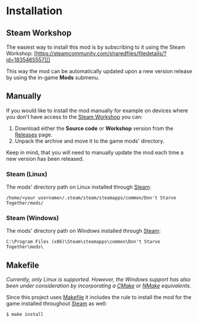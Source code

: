 # Installation

## Steam Workshop

The easiest way to install this mod is by subscribing to it using the Steam
Workshop: [https://steamcommunity.com/sharedfiles/filedetails/?id=1835465557][]

This way the mod can be automatically updated upon a new version release by
using the in-game **Mods** submenu.

## Manually

If you would like to install the mod manually for example on devices where you
don't have access to the [Steam Workshop][] you can:

1. Download either the **Source code** or **Workshop** version from the [Releases][] page.
2. Unpack the archive and move it to the game mods' directory.

Keep in mind, that you will need to manually update the mod each time a new
version has been released.

### Steam (Linux)

The mods' directory path on Linux installed through [Steam][]:

```text
/home/<your username>/.steam/steam/steamapps/common/Don't Starve Together/mods/
```

### Steam (Windows)

The mods' directory path on Windows installed through [Steam][]:

```text
C:\Program Files (x86)\Steam\steamapps\common\Don't Starve Together\mods\
```

## Makefile

_Currently, only Linux is supported. However, the Windows support has also been
under consideration by incorporating a [CMake][] or [NMake][] equivalents._

Since this project uses [Makefile][] it includes the rule to install the mod for
the game installed throughout [Steam][] as well:

```shell script
$ make install
```

[cmake]: https://cmake.org/
[https://steamcommunity.com/sharedfiles/filedetails/?id=1835465557]: https://steamcommunity.com/sharedfiles/filedetails/?id=1835465557
[makefile]: https://en.wikipedia.org/wiki/Makefile
[nmake]: https://msdn.microsoft.com/en-us/library/dd9y37ha.aspx
[releases]: https://github.com/dstmodders/mod-keep-following/releases
[steam workshop]: https://steamcommunity.com/app/322330/workshop/
[steam]: https://store.steampowered.com/
